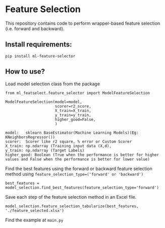 # Feature Selection

This repository contains code to perform wrapper-based feature selection (i.e. forward and backward). 

## Install requirements:
```
pip install ml-feature-selector
```

## How to use?
Load model selection class from the package
```
from ml_featselect.feature_selector import ModelFeatureSelection
```

```
ModelFeatureSelection(model=model,
                      scorer=r2_score,
                      X_train=X_train,
                      y_train=y_train,
                      higher_good=False,
                      )

model:   sklearn BaseEstimator(Machine Learning Models)(Eg: KNeighborsRegressor())
scorer:  Scorer like r2 square, % error or Custom Scorer
X_train: np.ndarray (Training input data (X,d), 
y_train: np.ndarray (Target Labels)
higher_good: Boolean (True when the performance is better for higher values and False when the performance is better for lower value)
```
Find the best features using the forward or backward feature selection method using ```feature_selection_type=('forward' or 'backward')``` 
```
best_features = model_selection.find_best_features(feature_selection_type='forward')
```

Save each step of the feature selection method in an Excel file.
```
model_selection.feature_selection_tabularize(best_features, './feature_selected.xlsx')
```

Find the example at  ```main.py ```



